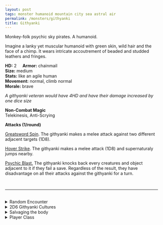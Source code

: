 ```yaml
---
layout: post
tags: monster humanoid mountain city sea astral air
permalink: /monsters/githyanki
title: Githyanki
---
```


Monkey-folk psychic sky pirates. A humanoid.

Imagine a lanky yet muscular humanoid with green skin, wild hair and the face of a chimp. It wears intricate accoutrement of beaded and studded leathers and fringes.

**HD:** 2  &nbsp; &nbsp;  **Armor:** chainmail <br>
**Size:** medium <br>
**Stats:** like an agile human<br>
**Movement:** normal, climb normal <br>
**Morale:** brave <br>

*A githyanki veteran would have 4HD and have their damage increased by one dice size*

**Non-Combat Magic** <br>
Telekinesis, Anti-Scrying

**Attacks (1/round)**

<ins>Greatsword Spin</ins>.  The githyanki makes a melee attack against two different adjacent targets (1D8).

<ins>Hover Strike</ins>. The githyanki makes a melee attack (1D8) and supernaturaly jumps nearby.

<ins>Psychic Blast.</ins> The githyanki knocks back every creatures and object adjacent to it if they fail a save. Regardless of the result, they have disadvantage on all their attacks against the githyanki for a turn.

<br>

---

<br> 

<details markdown="1">
<summary>Random Encounter</summary>

1. **Monster:** 2D4 githyankis & ... (roll a D6):
  1. nothing
  1. 1D4 of them are gish [knights](https://saltygoo.github.io/monsters/knight)
  1. 1 of them is a veteran planar [knight](https://saltygoo.github.io/monsters/knight)
  1. a young [dragon](https://saltygoo.github.io/list/monsters-beast)
  1. 1D4 of them are [mages](https://saltygoo.github.io/monsters/mage)
  1. roll twice
3. **Lair:** Armored spelljammer ship. <br>	&nbsp; OR <br>	**Omen:** The sound of multiple portals opening.
4. **Spoor:** Arcane remnents of planar breaches.
5. **Tracks:** Arcane remnents of teleportation.
6. **Trace:** A decapitated head, floating mid-air.
7. **Trace:** The survivor of a raid.

</details>

<details markdown="1">
<summary>2D6 Githyanki Cultures</summary>

Combine the result of both tables to get the broad lines of this humanoid culture in this part of the world.

**Cultures**
1. The ones that raid the material plane for raw materials not found in the astral sea.
1. The ones that relentlessly chase illithids. 
1. The ones that are sky pirates.
1. The ones hold monasteries in the material world where their youngs can train and age.
1. The ones that hunt down those who steal their mighty silver swords.
1. The ones that travel in search for a hospitable world.

**Features**
1. They follow the allmighty lich queen.
1. They are stranded on this world with no way back.
1. The best among them are bound to a red dragon.
1. Their rigid caste system is on the verge of collapse because of a lack of raw materials.
1. They are slaves to a mind-controling aberration.
1. They live on a capital ship with other species.

</details>

<details markdown="1">
<summary>Salvaging the body</summary>
  
Find their sword, and ... (Roll as many times as the HD of the monster)

1. Nothing.
1. It is made of silver.
1. Cool leather armor.
1. Astral crystals which allow you to avoid 1 encounter in the astral sea.
1. A grappling hook.
1. A bag of gems (valuable).
</details>

<details markdown="1">
<summary>Player Class</summary>
Play as a [githyanki](/class/magic-user/gith)!
</details>

